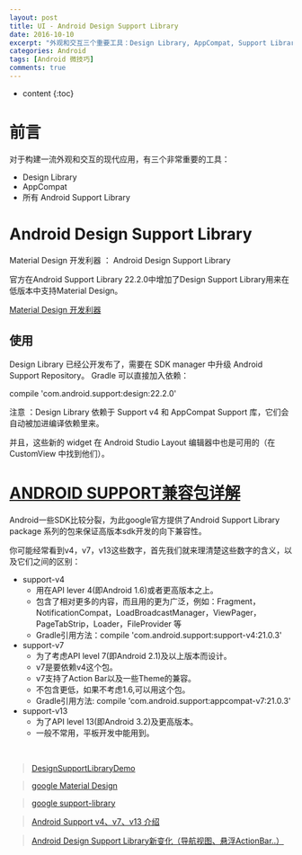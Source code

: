 ```yaml
---
layout: post
title: UI - Android Design Support Library
date: 2016-10-10
excerpt: "外观和交互三个重要工具：Design Library, AppCompat, Support Library"
categories: Android
tags: [Android 微技巧]
comments: true
---
```



* content
{:toc}


# 前言

对于构建一流外观和交互的现代应用，有三个非常重要的工具：

- Design Library
- AppCompat
- 所有 Android Support Library

# Android Design Support Library

Material Design 开发利器 ： Android Design Support Library

官方在Android Support Library 22.2.0中增加了Design Support Library用来在低版本中支持Material Design。

[Material Design 开发利器](http://www.open-open.com/lib/view/open1433490948291.html)

## 使用

Design Library 已经公开发布了，需要在 SDK manager 中升级 Android Support Repository。  Gradle 可以直接加入依赖：

compile 'com.android.support:design:22.2.0'

注意 ：Design Library 依赖于 Support v4 和 AppCompat Support 库，它们会自动被加进编译依赖里来。

并且，这些新的 widget 在 Android Studio Layout 编辑器中也是可用的（在 CustomView 中找到他们）。

# [ANDROID SUPPORT兼容包详解 ](http://stormzhang.com/android/2015/03/29/android-support-library/)

Android一些SDK比较分裂，为此google官方提供了Android Support Library package 系列的包来保证高版本sdk开发的向下兼容性。

你可能经常看到v4，v7，v13这些数字，首先我们就来理清楚这些数字的含义，以及它们之间的区别：

- support-v4
    - 用在API lever 4(即Android 1.6)或者更高版本之上。
    - 包含了相对更多的内容，而且用的更为广泛，例如：Fragment，NotificationCompat，LoadBroadcastManager，ViewPager，PageTabStrip，Loader，FileProvider 等
    - Gradle引用方法：compile 'com.android.support:support-v4:21.0.3'
- support-v7
    - 为了考虑API level 7(即Android 2.1)及以上版本而设计。
    - v7是要依赖v4这个包。
    - v7支持了Action Bar以及一些Theme的兼容。
    - 不包含更低，如果不考虑1.6,可以用这个包。
    - Gradle引用方法: compile 'com.android.support:appcompat-v7:21.0.3'
- support-v13
    - 为了API level 13(即Android 3.2)及更高版本。
    - 一般不常用，平板开发中能用到。

<br/>


> [DesignSupportLibraryDemo](https://github.com/xuyisheng/DesignSupportLibraryDemo)

> [google Material Design](https://www.google.com/design/spec/layout/structure.html#)

> [google support-library](https://developer.android.com/topic/libraries/support-library/features.html)

> [Android Support v4、v7、v13 介绍](http://blog.csdn.net/sunpeng1117/article/details/20696425)

> [Android Design Support Library新变化（导航视图、悬浮ActionBar..）](http://www.open-open.com/lib/view/open1433473787104.html)

